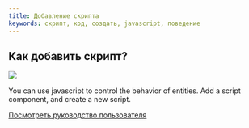 ```yaml
---
title: Добавление скрипта
keywords: скрипт, код, создать, javascript, поведение
---
```


## Как добавить скрипт?

<img src="https://playcanvas.com/static-assets/instructions/add-new-script.gif"/>

You can use javascript to control the behavior of entities. Add a script component, and create a new script.

<a class="docs" href="http://developer.playcanvas.com/en/user-manual/scripting/creating-new/" target="_blank">Посмотреть руководство пользователя</a>

